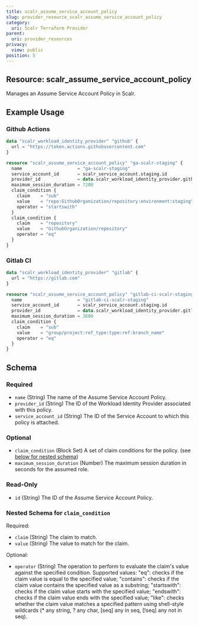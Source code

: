 ```yaml
---
title: scalr_assume_service_account_policy
slug: provider_resource_scalr_assume_service_account_policy
category:
  uri: Scalr Terraform Provider
parent:
  uri: provider_resources
privacy:
  view: public
position: 5
---
```

## Resource: scalr_assume_service_account_policy

Manages an Assume Service Account Policy in Scalr.

## Example Usage

### Github Actions

```terraform
data "scalr_workload_identity_provider" "github" {
  url = "https://token.actions.githubusercontent.com"
}

resource "scalr_assume_service_account_policy" "ga-scalr-staging" {
  name                     = "ga-scalr-staging"
  service_account_id       = scalr_service_account.staging.id
  provider_id              = data.scalr_workload_identity_provider.github.id
  maximum_session_duration = 7200
  claim_condition {
    claim    = "sub"
    value    = "repo:GithubOrganization/repository:environment:staging"
    operator = "startswith"
  }
  claim_condition {
    claim    = "repository"
    value    = "GithubOrganization/repository"
    operator = "eq"
  }
}
```

### Gitlab CI

```terraform
data "scalr_workload_identity_provider" "gitlab" {
  url = "https://gitlab.com"
}

resource "scalr_assume_service_account_policy" "gitlab-ci-scalr-staging" {
  name                     = "gitlab-ci-scalr-staging"
  service_account_id       = scalr_service_account.staging.id
  provider_id              = data.scalr_workload_identity_provider.gitlab.id
  maximum_session_duration = 3600
  claim_condition {
    claim    = "sub"
    value    = "group/project:ref_type:type:ref:branch_name"
    operator = "eq"
  }
}
```

<!-- schema generated by tfplugindocs -->
## Schema

### Required

- `name` (String) The name of the Assume Service Account Policy.
- `provider_id` (String) The ID of the Workload Identity Provider associated with this policy.
- `service_account_id` (String) The ID of the Service Account to which this policy is attached.

### Optional

- `claim_condition` (Block Set) A set of claim conditions for the policy. (see [below for nested schema](#nestedblock--claim_condition))
- `maximum_session_duration` (Number) The maximum session duration in seconds for the assumed role.

### Read-Only

- `id` (String) The ID of the Assume Service Account Policy.

<a id="nestedblock--claim_condition"></a>
### Nested Schema for `claim_condition`

Required:

- `claim` (String) The claim to match.
- `value` (String) The value to match for the claim.

Optional:

- `operator` (String) The operation to perform to evaluate the claim's value against the specified condition. Supported values: "eq": checks if the claim value is equal to the specified value; "contains": checks if the claim value contains the specified value as a substring; "startswith": checks if the claim value starts with the specified value; "endswith": checks if the claim value ends with the specified value; "like": checks whether the claim value matches a specified pattern using shell-style wildcards (* any string, ? any char, [seq] any in seq, [!seq] any not in seq).
